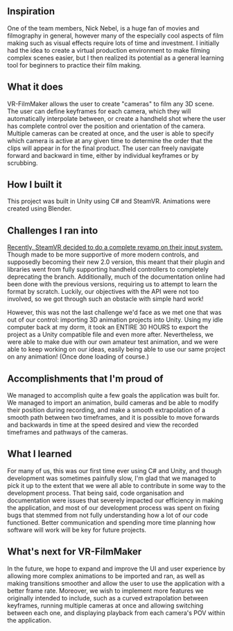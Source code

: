 ## Inspiration
One of the team members, Nick Nebel, is a huge fan of movies and filmography in general, however many of the especially cool aspects of film making such as visual effects require lots of time and investment. I initially had the idea to create a virtual production environment to make filming complex scenes easier, but I then realized its potential as a general learning tool for beginners to practice their film making.

## What it does
VR-FilmMaker allows the user to create "cameras" to film any 3D scene. The user can define keyframes for each camera, which they will automatically interpolate between, or create a handheld shot where the user has complete control over the position and orientation of the camera. Multiple cameras can be created at once, and the user is able to specify which camera is active at any given time to determine the order that the clips will appear in for the final product. The user can freely navigate forward and backward in time, either by individual keyframes or by scrubbing. 

## How I built it
This project was built in Unity using C# and SteamVR. Animations were created using Blender. 

## Challenges I ran into
[Recently, SteamVR decided to do a complete revamp on their input system.](https://steamcommunity.com/games/250820/announcements/detail/1696059027982397407) Though made to be more supportive of more modern controls, and supposedly becoming their new 2.0 version, this meant that their plugin and libraries went from fully supporting handheld controllers to completely deprecating the branch. Additionally, much of the documentation online had been done with the previous versions, requiring us to attempt to learn the format by scratch. Luckily, our objectives with the API were not too involved, so we got through such an obstacle with simple hard work!

However, this was not the last challenge we'd face as we met one that was out of our control: importing 3D animation projects into Unity. Using my idle computer back at my dorm, it took an ENTIRE 30 HOURS to export the project as a Unity compatible file and even more after. Nevertheless, we were able to make due with our own amateur test animation, and we were able to keep working on our ideas, easily being able to use our same project on any animation! (Once done loading of course.)

## Accomplishments that I'm proud of
We managed to accomplish quite a few goals the application was built for. We managed to import an animation, build cameras and be able to modify their position during recording, and make a smooth extrapolation of a smooth path between two timeframes, and it is possible to move forwards and backwards in time at the speed desired and view the recorded timeframes and pathways of the cameras.

## What I learned
For many of us, this was our first time ever using C# and Unity, and though development was sometimes painfully slow, I'm glad that we managed to pick it up to the extent that we were all able to contribute in some way to the development process. That being said, code organisation and documentation were issues that severely impacted our efficiency in making the application, and most of our development process was spent on fixing bugs that stemmed from not fully understanding how a lot of our code functioned. Better communication and spending more time planning how software will work will be key for future projects. 

## What's next for VR-FilmMaker
In the future, we hope to expand and improve the UI and user experience by allowing more complex animations to be imported and ran, as well as making transitions smoother and allow the user to use the application with a better frame rate. Moreover, we wish to implement more features we originally intended to include, such as a curved extrapolation between keyframes, running multiple cameras at once and allowing switching between each one, and displaying playback from each camera's POV within the application.
